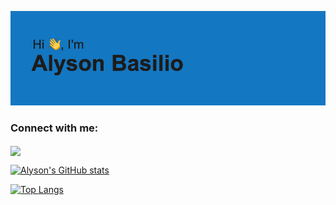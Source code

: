 ![Hi, I'm Alyson Basilio](https://github.com/AlysonBasilio/AlysonBasilio/blob/main/header.png)

<h3 align="left">Connect with me:</h3>
<p align="left">
<a href="https://www.linkedin.com/in/alyson-basilio/" target="blank"><img align="center" src="https://img.shields.io/badge/linkedin-%230077B5.svg?style=for-the-badge&logo=linkedin&logoColor=white" /></a>
</p>

[![Alyson's GitHub stats](https://github-readme-stats.vercel.app/api?username=AlysonBasilio)](https://github.com/anuraghazra/github-readme-stats)

[![Top Langs](https://github-readme-stats.vercel.app/api/top-langs/?username=AlysonBasilio&layout=compact)](https://github.com/anuraghazra/github-readme-stats)